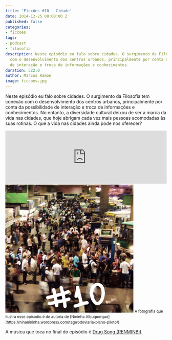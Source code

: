 ```yaml
---
title: 'Ficções #10 - Cidade'
date: 2014-12-25 00:00:00 Z
published: false
categories:
- ficcoes
tags:
- podcast
- filosofia
description: Neste episódio eu falo sobre cidades. O surgimento da Filosofia tem conexão
  com o desenvolvimento dos centros urbanos, principalmente por conta da possibilidade
  de interação e troca de informações e conhecimentos.
duration: 522.0
author: Marcos Ramon
image: ficcoes.jpg
---
```


Neste episódio eu falo sobre cidades. O surgimento da Filosofia tem conexão com o desenvolvimento dos centros urbanos, principalmente por conta da possibilidade de interação e troca de informações e conhecimentos. No entanto, a diversidade cultural deixou de ser a marca da vida nas cidades, que hoje abrigam cada vez mais pessoas acomodadas às suas rotinas. O que a vida nas cidades ainda pode nos oferecer?

<iframe width="100%" height="166" scrolling="no" frameborder="no" src="https://w.soundcloud.com/player/?url=https%3A//api.soundcloud.com/tracks/183148972&amp;color=ff5500&amp;auto_play=false&amp;hide_related=false&amp;show_comments=true&amp;show_user=true&amp;show_reposts=false"></iframe>

<img src="/assets/images/10.jpg" height="400" width="400" alt="Nininha Albuquerque">
<small>A fotografia que ilustra esse episódio é de autoria de [Nininha Albuquerque](https://ninanininha.wordpress.com/tag/rodoviaria-plano-piloto/)</small>.

A música que toca no final do episódio é [Drug Song (RENMINBI)](http://freemusicarchive.org/music/RENMINBI/The_Peoples_EP/Drug_Song).
